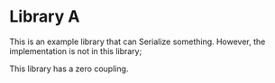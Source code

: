 ﻿# Library A
This is an example library that can Serialize something. However, the implementation is not in this library;

This library has a zero coupling.
